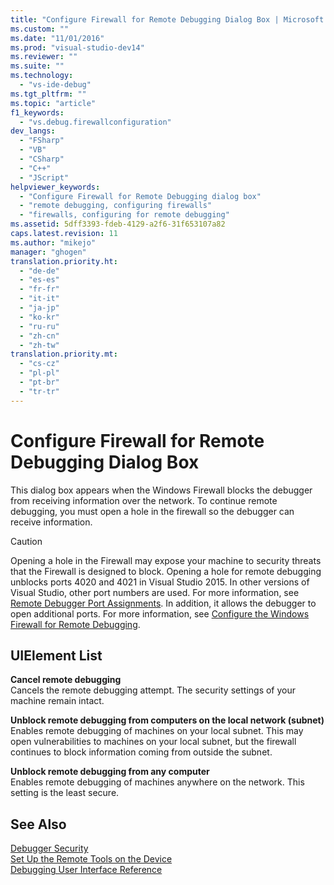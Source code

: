 ```yaml
---
title: "Configure Firewall for Remote Debugging Dialog Box | Microsoft Docs"
ms.custom: ""
ms.date: "11/01/2016"
ms.prod: "visual-studio-dev14"
ms.reviewer: ""
ms.suite: ""
ms.technology: 
  - "vs-ide-debug"
ms.tgt_pltfrm: ""
ms.topic: "article"
f1_keywords: 
  - "vs.debug.firewallconfiguration"
dev_langs: 
  - "FSharp"
  - "VB"
  - "CSharp"
  - "C++"
  - "JScript"
helpviewer_keywords: 
  - "Configure Firewall for Remote Debugging dialog box"
  - "remote debugging, configuring firewalls"
  - "firewalls, configuring for remote debugging"
ms.assetid: 5dff3393-fdeb-4129-a2f6-31f653107a82
caps.latest.revision: 11
ms.author: "mikejo"
manager: "ghogen"
translation.priority.ht: 
  - "de-de"
  - "es-es"
  - "fr-fr"
  - "it-it"
  - "ja-jp"
  - "ko-kr"
  - "ru-ru"
  - "zh-cn"
  - "zh-tw"
translation.priority.mt: 
  - "cs-cz"
  - "pl-pl"
  - "pt-br"
  - "tr-tr"
---
```

# Configure Firewall for Remote Debugging Dialog Box
This dialog box appears when the Windows Firewall blocks the debugger from receiving information over the network. To continue remote debugging, you must open a hole in the firewall so the debugger can receive information.  
  
> [!CAUTION]
>  Opening a hole in the Firewall may expose your machine to security threats that the Firewall is designed to block. Opening a hole for remote debugging unblocks ports 4020 and 4021 in Visual Studio 2015. In other versions of Visual Studio, other port numbers are used. For more information, see [Remote Debugger Port Assignments](../debugger/remote-debugger-port-assignments.md). In addition, it allows the debugger to open additional ports. For more information, see [Configure the Windows Firewall for Remote Debugging](../debugger/configure-the-windows-firewall-for-remote-debugging.md).  
  
## UIElement List  
 **Cancel remote debugging**  
 Cancels the remote debugging attempt. The security settings of your machine remain intact.  
  
 **Unblock remote debugging from computers on the local network (subnet)**  
 Enables remote debugging of machines on your local subnet. This may open vulnerabilities to machines on your local subnet, but the firewall continues to block information coming from outside the subnet.  
  
 **Unblock remote debugging from any computer**  
 Enables remote debugging of machines anywhere on the network. This setting is the least secure.  
  
## See Also  
 [Debugger Security](../debugger/debugger-security.md)   
 [Set Up the Remote Tools on the Device](../Topic/Set%20Up%20the%20Remote%20Tools%20on%20the%20Device.md)   
 [Debugging User Interface Reference](../debugger/debugging-user-interface-reference.md)